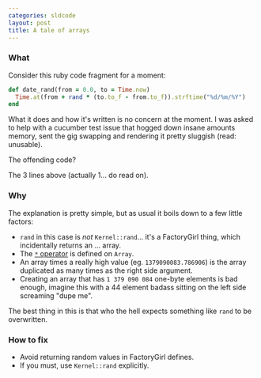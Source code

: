 ```yaml
---
categories: sldcode
layout: post
title: A tale of arrays
---
```


### What

Consider this ruby code fragment for a moment:

```ruby
def date_rand(from = 0.0, to = Time.now)
  Time.at(from + rand * (to.to_f - from.to_f)).strftime("%d/%m/%Y")
end
```

What it does and how it's written is no concern at the moment. I was asked to help with a cucumber test issue
that hogged down insane amounts memory, sent the gig swapping and rendering it pretty sluggish (read: unusable).

The offending code?

The 3 lines above (actually 1... do read on).

### Why

The explanation is pretty simple, but as usual it boils down to a few little factors:

* `rand` in this case is *not* `Kernel::rand`... it's a FactoryGirl thing, which incidentally returns an ... array.
* The [`*` operator](http://www.ruby-doc.org/core-2.0/Array.html#method-i-2A) is defined on `Array`.
* An array times a really high value (eg. `1379090083.786906`) is the array duplicated as many times as the right side argument.
* Creating an array that has `1 379 090 084` one-byte elements is bad enough, imagine this with a 44 element badass sitting on the left side screaming "dupe me".

The best thing in this is that who the hell expects something like `rand` to be overwritten.

### How to fix

* Avoid returning random values in FactoryGirl defines.
* If you must, use `Kernel::rand` explicitly.
